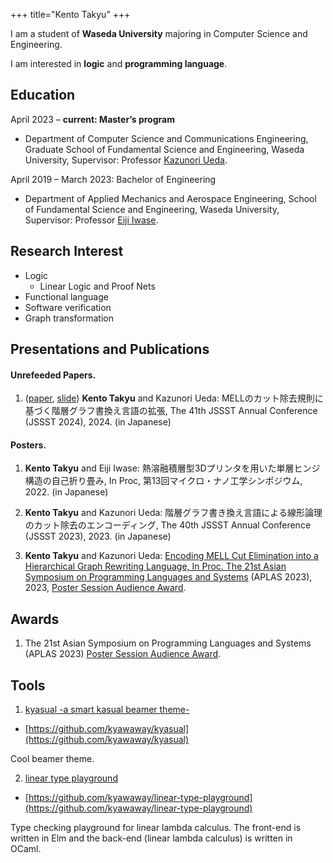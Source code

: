 +++
title="Kento Takyu"
+++


I am a student of **Waseda University** majoring in Computer Science and Engineering.

I am interested in **logic** and **programming language**.

## Education 

April 2023 – **current: Master’s program**

- Department of Computer Science and Communications Engineering, Graduate School of Fundamental Science and Engineering, Waseda University, Supervisor: Professor [Kazunori Ueda](https://www.ueda.info.waseda.ac.jp/~ueda/index.html).

April 2019 – March 2023: Bachelor of Engineering

- Department of Applied Mechanics and Aerospace Engineering, School of Fundamental Science and Engineering, Waseda University, Supervisor: Professor [Eiji Iwase](https://www.iwaselab.amech.waseda.ac.jp/people/professor/).

## Research Interest

- Logic
    - Linear Logic and Proof Nets
- Functional language
- Software verification
- Graph transformation

## Presentations and Publications
<!---
### Material Science
#### Refereed Papers.
#### Posters. 

1. hoge

### Computer Science
#### Refereed Papers.
--->
#### Unrefeeded Papers.

1. ([paper](https://jssst.or.jp/files/user/taikai/2024/papers/4b-3-R.pdf), [slide](https://www.ueda.info.waseda.ac.jp/~takyu/about/jssst2024.pdf)) **Kento Takyu** and Kazunori Ueda: MELLのカット除去規則に基づく階層グラフ書換え言語の拡張, The 41th JSSST Annual Conference (JSSST 2024), 2024. (in Japanese)

#### Posters.

1. **Kento Takyu** and Eiji Iwase: 熱溶融積層型3Dプリンタを用いた単層ヒンジ構造の自己折り畳み, In Proc, 第13回マイクロ・ナノ工学シンポジウム, 2022. (in Japanese)

2. **Kento Takyu** and Kazunori Ueda: 階層グラフ書き換え言語による線形論理のカット除去のエンコーディング, The 40th JSSST Annual Conference (JSSST 2023), 2023. (in Japanese)

3. **Kento Takyu** and Kazunori Ueda: [Encoding MELL Cut Elimination into a Hierarchical Graph Rewriting Language, In Proc. The 21st Asian Symposium on Programming Languages and Systems](https://conf.researchr.org/details/aplas-2023/src-and-posters/4/-Non-SRC-Encoding-MELL-Cut-Elimination-into-a-Hierarchical-Graph-Rewriting-Language) (APLAS 2023), 2023, [Poster Session Audience Award](https://conf.researchr.org/track/aplas-2023/src-and-posters?#audience-awards).

## Awards

1. The 21st Asian Symposium on Programming Languages and Systems (APLAS 2023) [Poster Session Audience Award](https://conf.researchr.org/track/aplas-2023/src-and-posters?#audience-awards).

## Tools

1. [kyasual -a smart kasual beamer theme-](https://kyawaway.github.io/myblog/post-kyasual/)
- <i class="fa-brands fa-github"></i> [https://github.com/kyawaway/kyasual](https://github.com/kyawaway/kyasual)

Cool beamer theme.

2. [linear type playground](https://kyawaway.github.io/linear-type-playground/)
- <i class="fa-brands fa-github"></i> [https://github.com/kyawaway/linear-type-playground](https://github.com/kyawaway/linear-type-playground) 

Type checking playground for linear lambda calculus. The front-end is written in Elm and the back-end (linear lambda calculus) is written in OCaml.


